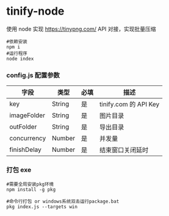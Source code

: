 # tinify-node

使用 node 实现 https://tinypng.com/ API 对接，实现批量压缩

```
#依赖安装
npm i
#运行程序
node index
```

### config.js 配置参数

| 字段        | 类型   | 必填 | 描述                  |
| ----------- | ------ | ---- | --------------------- |
| key         | String | 是   | tinify.com 的 API Key |
| imageFolder | String | 是   | 图片目录              |
| outFolder   | String | 是   | 导出目录              |
| concurrency | Number | 是   | 并发量                |
| finishDelay | Number | 是   | 结束窗口关闭延时      |

### 打包 exe

```
#需要全局安装pkg环境
npm install -g pkg

#命令行打包 or windows系统双击运行package.bat
pkg index.js --targets win
```

